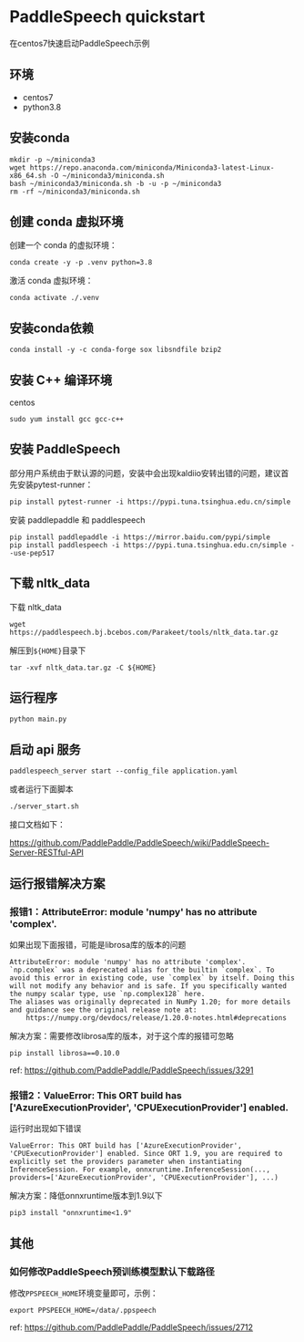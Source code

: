 # PaddleSpeech quickstart

在centos7快速启动PaddleSpeech示例

## 环境

- centos7
- python3.8

## 安装conda

```
mkdir -p ~/miniconda3
wget https://repo.anaconda.com/miniconda/Miniconda3-latest-Linux-x86_64.sh -O ~/miniconda3/miniconda.sh
bash ~/miniconda3/miniconda.sh -b -u -p ~/miniconda3
rm -rf ~/miniconda3/miniconda.sh
```

## 创建 conda 虚拟环境

创建一个 conda 的虚拟环境：

```
conda create -y -p .venv python=3.8
```

激活 conda 虚拟环境：

```
conda activate ./.venv
```

## 安装conda依赖

```
conda install -y -c conda-forge sox libsndfile bzip2
```

## 安装 C++ 编译环境

centos

```
sudo yum install gcc gcc-c++
```


## 安装 PaddleSpeech

部分用户系统由于默认源的问题，安装中会出现kaldiio安转出错的问题，建议首先安装pytest-runner：

```
pip install pytest-runner -i https://pypi.tuna.tsinghua.edu.cn/simple 
```

安装 paddlepaddle 和 paddlespeech

```
pip install paddlepaddle -i https://mirror.baidu.com/pypi/simple
pip install paddlespeech -i https://pypi.tuna.tsinghua.edu.cn/simple --use-pep517
```

## 下载 nltk_data

下载 nltk_data

```
wget https://paddlespeech.bj.bcebos.com/Parakeet/tools/nltk_data.tar.gz
```

解压到`${HOME}`目录下

```
tar -xvf nltk_data.tar.gz -C ${HOME}
```

## 运行程序

```
python main.py
```

## 启动 api 服务

```
paddlespeech_server start --config_file application.yaml
```

或者运行下面脚本

```
./server_start.sh
```

接口文档如下：

https://github.com/PaddlePaddle/PaddleSpeech/wiki/PaddleSpeech-Server-RESTful-API


## 运行报错解决方案

### 报错1：AttributeError: module 'numpy' has no attribute 'complex'.

如果出现下面报错，可能是librosa库的版本的问题

```
AttributeError: module 'numpy' has no attribute 'complex'.
`np.complex` was a deprecated alias for the builtin `complex`. To avoid this error in existing code, use `complex` by itself. Doing this will not modify any behavior and is safe. If you specifically wanted the numpy scalar type, use `np.complex128` here.
The aliases was originally deprecated in NumPy 1.20; for more details and guidance see the original release note at:
    https://numpy.org/devdocs/release/1.20.0-notes.html#deprecations
```

解决方案：需要修改librosa库的版本，对于这个库的报错可忽略

```
pip install librosa==0.10.0
```

ref: https://github.com/PaddlePaddle/PaddleSpeech/issues/3291


### 报错2：ValueError: This ORT build has ['AzureExecutionProvider', 'CPUExecutionProvider'] enabled.

运行时出现如下错误

```
ValueError: This ORT build has ['AzureExecutionProvider', 'CPUExecutionProvider'] enabled. Since ORT 1.9, you are required to explicitly set the providers parameter when instantiating InferenceSession. For example, onnxruntime.InferenceSession(..., providers=['AzureExecutionProvider', 'CPUExecutionProvider'], ...)
```

解决方案：降低onnxruntime版本到1.9以下

```
pip3 install "onnxruntime<1.9"
```

## 其他

### 如何修改PaddleSpeech预训练模型默认下载路径

修改`PPSPEECH_HOME`环境变量即可，示例：

```
export PPSPEECH_HOME=/data/.ppspeech
```

ref: https://github.com/PaddlePaddle/PaddleSpeech/issues/2712
